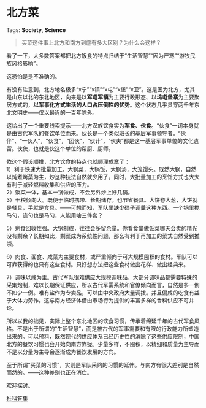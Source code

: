 # 北方菜

Tags: **Society**, **Science**

> 买菜这件事上北方和南方到底有多大区别？为什么会这样？



看了一下，大多数答案都把北方饭食的特点归结于“生活智慧”“因为严寒”“游牧民族风格影响”。

这恐怕是是不准确的。

有没有注意到，北方地名极多“x宁”“x镇”“x屯”“x堡”“x卫”。这是因为北方，尤其是山东以北的东北地区，向来是以**军屯军镇**为主要行政形态、以**坞屯堡寨**为主要聚居方式的，**以军事化方式生活的人口占压倒性的优势**。这个状态几乎贯穿两千年东北文明史——仅以最近的一百年除外。

这给出了一个重要线索提示——北方汉族饮食实为**军食**、**伙食**。“伙食”一词本身就是由古代军队的餐饮单位而来。伙长是一个类似班长的基层军事领导者。“伙伴”、“一伙人”，“伙食”，“团伙”，“伙计”，“伙夫”都是这一基层军事单位的文化遗留。伙伕，也就是伙这个单位的帮厨、厨师。

依这个假设顺推，北方饮食的特点也就顺理成章了：  
1）利于快速大批量加工。大锅菜，大锅饭，大锅汤，大笼馒头。既然大锅，自然以炖煮烤蒸为主，炒这种技法自然就少用了。同时，大批量加工的烹饪方式也大大有利于减轻燃料收集和供应的压力。  
2）饭菜一体，基本一锅做成，不会另外炒上好几锅。  
3）干粮倾向大。既便于临时携带、长期储存，也节省餐具。大饼卷大葱，大饼就是餐具，手就是食具。——可想而知，军队里缺少碟子调羹这种东西。一个锅里搅马勺，连勺也是马勺，人能用啥三件套？

5）剩食回收性强。大锅制成，往往会多留余量。你看食堂做饭菜哪天会卖的精光没有剩余？长期如此，剩菜成为系统性问题，那么有利于再加工的菜式自然受到推崇。

6）肉食、面食、咸菜为主要食材，或严重倾向于可大规模囤积的食材。军队可以可靠获得的也只有这些食材。只好想办法把这些食材做出花样、做出经典来。

7）调味以咸为主。古代军队很难供应大规模调味品，大部分调味品都需要特殊的采集炮制，难以长期保证供应，所以古代军需系统和官僚倾向而言，自然是多一例不如少一例。唯有盐作为专卖品，可以由中央政府大量调拨。并且偏咸的吃食有益于大体力劳作。这与南方经济体借由市场行为提供的丰富多样的香料供应不可并论。

所以以我的拙见，实际上整个东北地区的饮食习惯，传承着绵延千年的古代军食风格。不是出于所谓的“生活智慧”，而是被古代的军事需要和有限的行政能力所塑造出来的。可以预料，既然现代的供应体系已经历史性的消除了这些供应限制，中国北方的餐饮习惯也会开始向南方靠拢。少量多样，不囤积，以精细和质量为主导而不是以分量为主导会逐渐成为餐饮发展的方向。

至于所谓“买菜的习惯”，实则是军队采购的习惯的延伸。与南方有很大差别是自然而然的。——这种差别也正在消亡。

欢迎探讨。

[社科答集](https://zhihu.com/collection/304176992)

